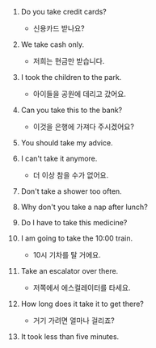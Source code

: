 1. Do you take credit cards?

    - 신용카드 받나요?

2. We take cash only.

    - 저희는 현금만 받습니다.

3. I took the children to the park.

    - 아이들을 공원에 데리고 갔어요.

4. Can you take this to the bank?

    - 이것을 은행에 가져다 주시겠어요?

5. You should take my advice.

6. I can't take it anymore.

    - 더 이상 참을 수가 없어요.

7. Don't take a shower too often.

8. Why don't you take a nap after lunch?

9. Do I have to take this medicine?

10. I am going to take the 10:00 train.

    - 10시 기차를 탈 거에요.

11. Take an escalator over there.

    - 저쪽에서 에스컬레이터를 타세요.

12. How long does it take it to get there?

    - 거기 가려면 얼마나 걸리죠?

13. It took less than five minutes.


